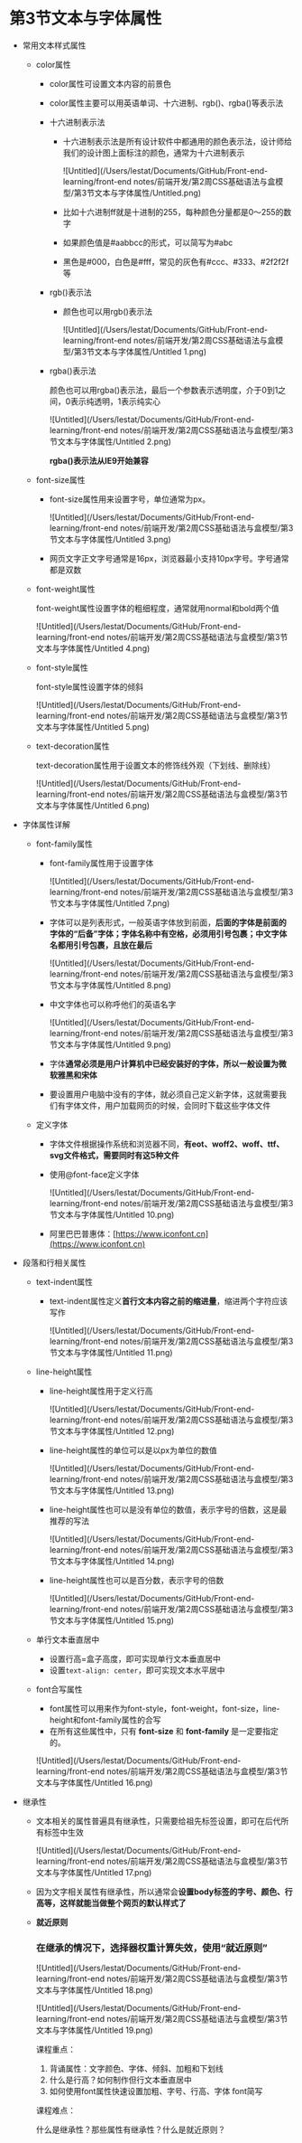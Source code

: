 # 第3节文本与字体属性

- 常用文本样式属性
    - color属性
        - color属性可设置文本内容的前景色
        - color属性主要可以用英语单词、十六进制、rgb()、rgba()等表示法
        - 十六进制表示法
            - 十六进制表示法是所有设计软件中都通用的颜色表示法，设计师给我们的设计图上面标注的颜色，通常为十六进制表示

                ![Untitled](/Users/lestat/Documents/GitHub/Front-end-learning/front-end notes/前端开发/第2周CSS基础语法与盒模型/第3节文本与字体属性/Untitled.png)

            - 比如十六进制ff就是十进制的255，每种颜色分量都是0～255的数字
            - 如果颜色值是#aabbcc的形式，可以简写为#abc
            - 黑色是#000，白色是#fff，常见的灰色有#ccc、#333、#2f2f2f等
        - rgb()表示法
            - 颜色也可以用rgb()表示法

                ![Untitled](/Users/lestat/Documents/GitHub/Front-end-learning/front-end notes/前端开发/第2周CSS基础语法与盒模型/第3节文本与字体属性/Untitled 1.png)

        - rgba()表示法

            颜色也可以用rgba()表示法，最后一个参数表示透明度，介于0到1之间，0表示纯透明，1表示纯实心

            ![Untitled](/Users/lestat/Documents/GitHub/Front-end-learning/front-end notes/前端开发/第2周CSS基础语法与盒模型/第3节文本与字体属性/Untitled 2.png)

            **rgba()表示法从IE9开始兼容**

    - font-size属性
        - font-size属性用来设置字号，单位通常为px。

            ![Untitled](/Users/lestat/Documents/GitHub/Front-end-learning/front-end notes/前端开发/第2周CSS基础语法与盒模型/第3节文本与字体属性/Untitled 3.png)

        - 网页文字正文字号通常是16px，浏览器最小支持10px字号。字号通常都是双数
    - font-weight属性

        font-weight属性设置字体的粗细程度，通常就用normal和bold两个值

        ![Untitled](/Users/lestat/Documents/GitHub/Front-end-learning/front-end notes/前端开发/第2周CSS基础语法与盒模型/第3节文本与字体属性/Untitled 4.png)

    - font-style属性

        font-style属性设置字体的倾斜

        ![Untitled](/Users/lestat/Documents/GitHub/Front-end-learning/front-end notes/前端开发/第2周CSS基础语法与盒模型/第3节文本与字体属性/Untitled 5.png)

    - text-decoration属性

        text-decoration属性用于设置文本的修饰线外观（下划线、删除线）

        ![Untitled](/Users/lestat/Documents/GitHub/Front-end-learning/front-end notes/前端开发/第2周CSS基础语法与盒模型/第3节文本与字体属性/Untitled 6.png)

- 字体属性详解
    - font-family属性
        - font-family属性用于设置字体

            ![Untitled](/Users/lestat/Documents/GitHub/Front-end-learning/front-end notes/前端开发/第2周CSS基础语法与盒模型/第3节文本与字体属性/Untitled 7.png)

        - 字体可以是列表形式，一般英语字体放到前面，**后面的字体是前面的字体的“后备”字体；字体名称中有空格，必须用引号包裹；中文字体名都用引号包裹，且放在最后**

            ![Untitled](/Users/lestat/Documents/GitHub/Front-end-learning/front-end notes/前端开发/第2周CSS基础语法与盒模型/第3节文本与字体属性/Untitled 8.png)

        - 中文字体也可以称呼他们的英语名字

            ![Untitled](/Users/lestat/Documents/GitHub/Front-end-learning/front-end notes/前端开发/第2周CSS基础语法与盒模型/第3节文本与字体属性/Untitled 9.png)

        - 字体**通常必须是用户计算机中已经安装好的字体，所以一般设置为微软雅黑和宋体**
        - 要设置用户电脑中没有的字体，就必须自己定义新字体，这就需要我们有字体文件，用户加载网页的时候，会同时下载这些字体文件
    - 定义字体
        - 字体文件根据操作系统和浏览器不同，**有eot、woff2、woff、ttf、svg文件格式，需要同时有这5种文件**
        - 使用@font-face定义字体

            ![Untitled](/Users/lestat/Documents/GitHub/Front-end-learning/front-end notes/前端开发/第2周CSS基础语法与盒模型/第3节文本与字体属性/Untitled 10.png)

        - 阿里巴巴普惠体：[https://www.iconfont.cn](https://www.iconfont.cn)
- 段落和行相关属性
    - text-indent属性
        - text-indent属性定义**首行文本内容之前的缩进量**，缩进两个字符应该写作

            ![Untitled](/Users/lestat/Documents/GitHub/Front-end-learning/front-end notes/前端开发/第2周CSS基础语法与盒模型/第3节文本与字体属性/Untitled 11.png)

    - line-height属性
        - line-height属性用于定义行高

            ![Untitled](/Users/lestat/Documents/GitHub/Front-end-learning/front-end notes/前端开发/第2周CSS基础语法与盒模型/第3节文本与字体属性/Untitled 12.png)

        - line-height属性的单位可以是以px为单位的数值

            ![Untitled](/Users/lestat/Documents/GitHub/Front-end-learning/front-end notes/前端开发/第2周CSS基础语法与盒模型/第3节文本与字体属性/Untitled 13.png)

        - line-height属性也可以是没有单位的数值，表示字号的倍数，这是最推荐的写法

            ![Untitled](/Users/lestat/Documents/GitHub/Front-end-learning/front-end notes/前端开发/第2周CSS基础语法与盒模型/第3节文本与字体属性/Untitled 14.png)

        - line-height属性也可以是百分数，表示字号的倍数

            ![Untitled](/Users/lestat/Documents/GitHub/Front-end-learning/front-end notes/前端开发/第2周CSS基础语法与盒模型/第3节文本与字体属性/Untitled 15.png)

    - 单行文本垂直居中
        - 设置行高=盒子高度，即可实现单行文本垂直居中
        - 设置`text-align: center`，即可实现文本水平居中
    - font合写属性
        - font属性可以用来作为font-style，font-weight，font-size，line-height和font-family属性的合写
        - 在所有这些属性中，只有 **font-size** 和 **font-family** 是一定要指定的。

        ![Untitled](/Users/lestat/Documents/GitHub/Front-end-learning/front-end notes/前端开发/第2周CSS基础语法与盒模型/第3节文本与字体属性/Untitled 16.png)

- 继承性
    - 文本相关的属性普遍具有继承性，只需要给祖先标签设置，即可在后代所有标签中生效

        ![Untitled](/Users/lestat/Documents/GitHub/Front-end-learning/front-end notes/前端开发/第2周CSS基础语法与盒模型/第3节文本与字体属性/Untitled 17.png)

    - 因为文字相关属性有继承性，所以通常会**设置body标签的字号、颜色、行高等，这样就能当做整个网页的默认样式了**
    - **就近原则**

        ### **在继承的情况下，选择器权重计算失效，使用“就近原则”**

        ![Untitled](/Users/lestat/Documents/GitHub/Front-end-learning/front-end notes/前端开发/第2周CSS基础语法与盒模型/第3节文本与字体属性/Untitled 18.png)

        ![Untitled](/Users/lestat/Documents/GitHub/Front-end-learning/front-end notes/前端开发/第2周CSS基础语法与盒模型/第3节文本与字体属性/Untitled 19.png)

        课程重点：

        1. 背诵属性：文字颜色、字体、倾斜、加粗和下划线
        2. 什么是行高？如何制作但行文本垂直居中
        3. 如何使用font属性快速设置加粗、字号、行高、字体
        font简写

        课程难点：

        什么是继承性？那些属性有继承性？什么是就近原则？